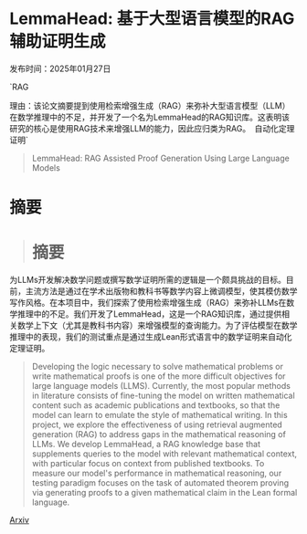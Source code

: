 # LemmaHead: 基于大型语言模型的RAG辅助证明生成

发布时间：2025年01月27日

`RAG

理由：该论文摘要提到使用检索增强生成（RAG）来弥补大型语言模型（LLM）在数学推理中的不足，并开发了一个名为LemmaHead的RAG知识库。这表明该研究的核心是使用RAG技术来增强LLM的能力，因此应归类为RAG。` `自动化定理证明`

> LemmaHead: RAG Assisted Proof Generation Using Large Language Models

# 摘要

> # 摘要
为LLMs开发解决数学问题或撰写数学证明所需的逻辑是一个颇具挑战的目标。目前，主流方法是通过在学术出版物和教科书等数学内容上微调模型，使其模仿数学写作风格。在本项目中，我们探索了使用检索增强生成（RAG）来弥补LLMs在数学推理中的不足。我们开发了LemmaHead，这是一个RAG知识库，通过提供相关数学上下文（尤其是教科书内容）来增强模型的查询能力。为了评估模型在数学推理中的表现，我们的测试重点是通过生成Lean形式语言中的数学证明来自动化定理证明。

> Developing the logic necessary to solve mathematical problems or write mathematical proofs is one of the more difficult objectives for large language models (LLMS). Currently, the most popular methods in literature consists of fine-tuning the model on written mathematical content such as academic publications and textbooks, so that the model can learn to emulate the style of mathematical writing. In this project, we explore the effectiveness of using retrieval augmented generation (RAG) to address gaps in the mathematical reasoning of LLMs. We develop LemmaHead, a RAG knowledge base that supplements queries to the model with relevant mathematical context, with particular focus on context from published textbooks. To measure our model's performance in mathematical reasoning, our testing paradigm focuses on the task of automated theorem proving via generating proofs to a given mathematical claim in the Lean formal language.

[Arxiv](https://arxiv.org/abs/2501.15797)